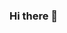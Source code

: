 ### Hi there 👋

 <object data="http://stackoverflow.com" width="400" height="300" type="text/html">
 </object>
